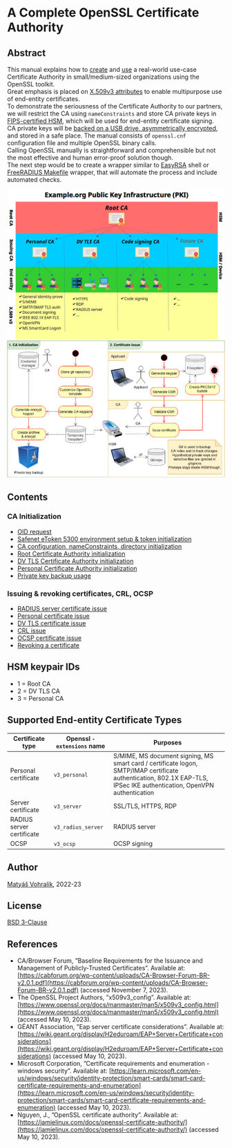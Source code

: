 # A Complete OpenSSL Certificate Authority
## Abstract
This manual explains how to [create](man/init-root.md) and [use](man/issue-personal.md) a real-world use-case Certificate Authority in small/medium-sized organizations using the OpenSSL toolkit.  
Great emphasis is placed on [X.509v3 attributes](#supported-end-entity-certificate-types) to enable multipurpose use of end-entity certificates.  
To demonstrate the seriousness of the Certificate Authority to our partners, we will restrict the CA using `nameConstraints` and store CA private keys in [FIPS-certified HSM](man/init-token.md), which will be used for end-entity certificate signing.  
CA private keys will be [backed on a USB drive, asymmetrically encrypted](man/backup.md), and stored in a safe place.
The manual consists of `openssl.cnf` configuration file and multiple OpenSSL binary calls.  
Calling OpenSSL manually is straightforward and comprehensible but not the most effective and human error-proof solution though.  
The next step would be to create a wrapper similar to [EasyRSA](https://github.com/OpenVPN/easy-rsa) shell or [FreeRADIUS Makefile](https://github.com/FreeRADIUS/freeradius-server/blob/master/raddb/certs/Makefile) wrapper, that will automate the process and include automated checks.

![CA Hierarchy diagram](./doc/hierarchy/pki.jpg)
![Process diagram](./doc/process.jpg)


## Contents
### CA Initialization
- [OID request](man/oid.md)
- [Safenet eToken 5300 environment setup & token initialization](man/init-token.md)
- [CA configuration, nameConstraints, directory initialization](man/init.md)
- [Root Certificate Authority initialization](man/init-root.md)
- [DV TLS Certificate Authority initialization](man/init-dvtls.md)
- [Personal Certificate Authority initialization](man/init-personal.md)
- [Private key backup usage](man/backup.md)

### Issuing & revoking certificates, CRL, OCSP
- [RADIUS server certificate issue](man/issue-radius.md)
- [Personal certificate issue](man/issue-personal.md)
- [DV TLS certificate issue](man/issue-dvtls.md)
- [CRL issue](man/issue-crl.md)
- [OCSP certificate issue](man/issue-ocsp.md)
- [Revoking a certificate](man/revoke.md)

## HSM keypair IDs
- 1 = Root CA
- 2 = DV TLS CA
- 3 = Personal CA

## Supported End-entity Certificate Types
| **Certificate type**      | **Openssl `-extensions` name** | **Purposes**                                                                                                                      |
|---------------------------|------------------------------|-----------------------------------------------------------------------------------------------------------------------------------|
| Personal certificate      | `v3_personal` | S/MIME, MS document signing, MS smart card / certificate logon, SMTP/IMAP certificate authentication, 802.1X EAP-TLS, IPSec IKE authentication, OpenVPN authentication |
| Server certificate        | `v3_server` | SSL/TLS, HTTPS, RDP |
| RADIUS server certificate | `v3_radius_server` | RADIUS server |
| OCSP                      | `v3_ocsp` | OCSP signing |

## Author
[Matyáš Vohralík](https://mv.cesium.cz), 2022-23

## License
[BSD 3-Clause](LICENSE)

## References
- CA/Browser Forum, ”Baseline Requirements for the Issuance and
Management of Publicly‐Trusted Certificates”. Available at: [https://cabforum.org/wp-content/uploads/CA-Browser-Forum-BR-v2.0.1.pdf](https://cabforum.org/wp-content/uploads/CA-Browser-Forum-BR-v2.0.1.pdf) (accessed November 7, 2023).
- The OpenSSL Project Authors, ”x509v3_config”. Available at: [https://www.openssl.org/docs/manmaster/man5/x509v3_config.html](https://www.openssl.org/docs/manmaster/man5/x509v3_config.html) (accessed May 10, 2023). 
- GÉANT Association, ”Eap server certificate considerations”. Available at: [https://wiki.geant.org/display/H2eduroam/EAP+Server+Certificate+considerations](https://wiki.geant.org/display/H2eduroam/EAP+Server+Certificate+considerations) (accessed May 10, 2023). 
- Microsoft Corporation, ”Certificate requirements and enumeration - windows security”. Available at: [https://learn.microsoft.com/en-us/windows/security/identity-protection/smart-cards/smart-card-certificate-requirements-and-enumeration](https://learn.microsoft.com/en-us/windows/security/identity-protection/smart-cards/smart-card-certificate-requirements-and-enumeration) (accessed May 10, 2023). 
- Nguyen, J., ”OpenSSL certificate authority”. Available at: [https://jamielinux.com/docs/openssl-certificate-authority/](https://jamielinux.com/docs/openssl-certificate-authority/) (accessed May 10, 2023).
